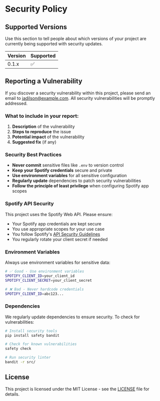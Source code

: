 # Security Policy

## Supported Versions

Use this section to tell people about which versions of your project are currently being supported with security updates.

| Version | Supported          |
| ------- | ------------------ |
| 0.1.x   | :white_check_mark: |

## Reporting a Vulnerability

If you discover a security vulnerability within this project, please send an email to jadilson@example.com. All security vulnerabilities will be promptly addressed.

### What to include in your report:

1. **Description** of the vulnerability
2. **Steps to reproduce** the issue
3. **Potential impact** of the vulnerability
4. **Suggested fix** (if any)

### Security Best Practices

- **Never commit** sensitive files like `.env` to version control
- **Keep your Spotify credentials** secure and private
- **Use environment variables** for all sensitive configuration
- **Regularly update** dependencies to patch security vulnerabilities
- **Follow the principle of least privilege** when configuring Spotify app scopes

### Spotify API Security

This project uses the Spotify Web API. Please ensure:

- Your Spotify app credentials are kept secure
- You use appropriate scopes for your use case
- You follow Spotify's [API Security Guidelines](https://developer.spotify.com/documentation/web-api/security)
- You regularly rotate your client secret if needed

### Environment Variables

Always use environment variables for sensitive data:

```bash
# ✅ Good - Use environment variables
SPOTIFY_CLIENT_ID=your_client_id
SPOTIFY_CLIENT_SECRET=your_client_secret

# ❌ Bad - Never hardcode credentials
SPOTIFY_CLIENT_ID=abc123...
```

### Dependencies

We regularly update dependencies to ensure security. To check for vulnerabilities:

```bash
# Install security tools
pip install safety bandit

# Check for known vulnerabilities
safety check

# Run security linter
bandit -r src/
```

## License

This project is licensed under the MIT License - see the [LICENSE](LICENSE) file for details.
